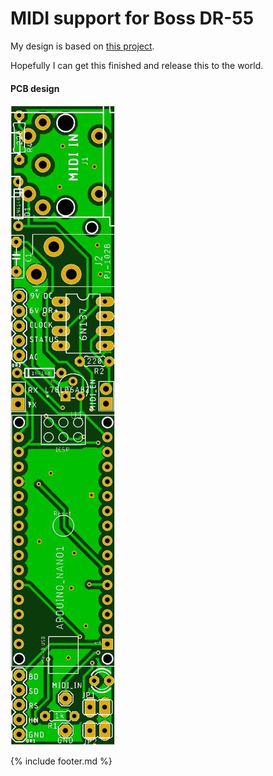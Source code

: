 
# MIDI support for Boss DR-55

My design is based on [this project](https://github.com/dwt98/dr55sync/).

Hopefully I can get this finished and release this to the world.



#### PCB design
![](/images/dr55/dr55_board.jpg)




{% include footer.md  %}

